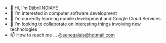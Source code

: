 - 👋 Hi, I’m Djibril NDIAYE
- 👀 I’m interested in computer software development
- 🌱 I’m currently learning mobile development and Google Cloud Services
- 💞️ I’m looking to collaborate on interesting things involving new technologies
- 📫 How to reach me ... @senegalais@hotmail.com

<!---
Djibril is a ✨ senior software developer ✨ currently working as a sofware architecture/development consultant.
--->
